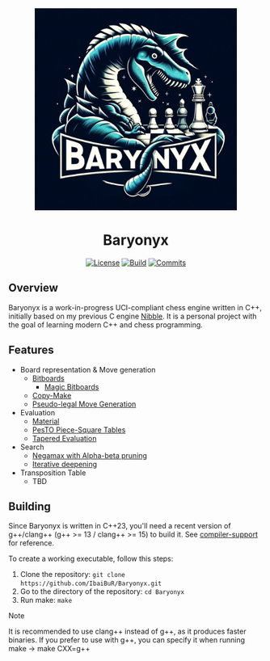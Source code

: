 <div align="center">

<img src="logo/baryonyx_logo.png" alt="Baryonyx" width="400">

# Baryonyx

[![License][license-badge]][license-link]
[![Build][build-badge]][build-link]
[![Commits][commits-badge]][commits-link]

</div>

## Overview

Baryonyx is a work-in-progress UCI-compliant chess engine written in C++, initially based on my previous C
engine [Nibble][nibble].
It is a personal project with the goal of learning modern C++ and chess programming.

## Features

- Board representation & Move generation
    - [Bitboards][bitboards]
        - [Magic Bitboards][magic-bitboards]
    - [Copy-Make][copy-make]
    - [Pseudo-legal Move Generation][pseudo-legal-movegen]
- Evaluation
    - [Material][material]
    - [PesTO Piece-Square Tables][psqts]
    - [Tapered Evaluation][tapered-eval]
- Search
  - [Negamax with Alpha-beta pruning][negamax]
  - [Iterative deepening][id]
- Transposition Table
    - TBD

## Building

Since Baryonyx is written in C++23, you'll need a recent version of g++/clang++ (g++ >= 13 / clang++ >= 15) to build it.
See [compiler-support][compilers] for reference.

To create a working executable, follow this steps:

1. Clone the repository: ```git clone https://github.com/IbaiBuR/Baryonyx.git```
2. Go to the directory of the repository: ```cd Baryonyx```
3. Run make: ```make```

> [!NOTE]
> It is recommended to use clang++ instead of g++, as it produces faster binaries.
> If you prefer to use with g++, you can specify it when running make -> make CXX=g++

[license-badge]: https://img.shields.io/github/license/IbaiBuR/Baryonyx?style=for-the-badge

[build-badge]: https://img.shields.io/github/actions/workflow/status/IbaiBuR/Baryonyx/build.yml?style=for-the-badge

[commits-badge]: https://img.shields.io/github/commit-activity/w/IbaiBuR/Baryonyx?style=for-the-badge

[license-link]: https://github.com/IbaiBuR/Baryonyx/blob/main/LICENSE

[build-link]: https://github.com/IbaiBuR/Baryonyx/blob/main/.github/workflows/build.yml

[commits-link]: https://github.com/IbaiBuR/Baryonyx/commits/main/

[nibble]: https://github.com/IbaiBuR/Nibble

[bitboards]: https://www.chessprogramming.org/Bitboards

[magic-bitboards]: https://analog-hors.github.io/site/magic-bitboards/

[copy-make]: https://www.chessprogramming.org/Copy-Make

[pseudo-legal-movegen]: https://www.chessprogramming.org/Move_Generation#Pseudo-legal

[material]: https://www.chessprogramming.org/Material

[psqts]: https://www.chessprogramming.org/Piece-Square_Tables

[tapered-eval]: https://www.chessprogramming.org/Tapered_Eval

[negamax]: https://en.wikipedia.org/wiki/Negamax#Negamax_with_alpha_beta_pruning

[id]: https://www.chessprogramming.org/Iterative_Deepening

[compilers]: https://en.cppreference.com/w/cpp/compiler_support/23